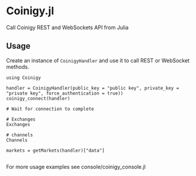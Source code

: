 # Coinigy.jl
Call Coinigy REST and WebSockets API from Julia

## Usage
Create an instance of `CoinigyHandler` and use it to call REST or WebSocket methods.

```
using Coinigy

handler = CoinigyHandler(public_key = "public key", private_key = "private key", force_authentication = true))
coinigy_connect(handler)

# Wait for connection to complete

# Exchanges
Exchanges

# channels
Channels

markets = getMarkets(handler)["data"]


```

For more usage examples see console/coinigy_console.jl
